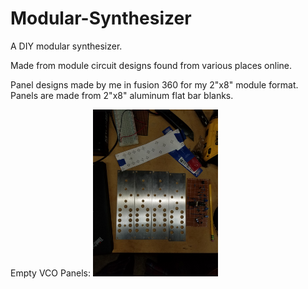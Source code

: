 # Modular-Synthesizer

A DIY modular synthesizer.

Made from module circuit designs found from various places online.

Panel designs made by me in fusion 360 for my 2"x8" module format.
Panels are made from 2"x8" aluminum flat bar blanks.

Empty VCO Panels:
<img src="VCO/empty-VCOpanels.jpg" width="200">

